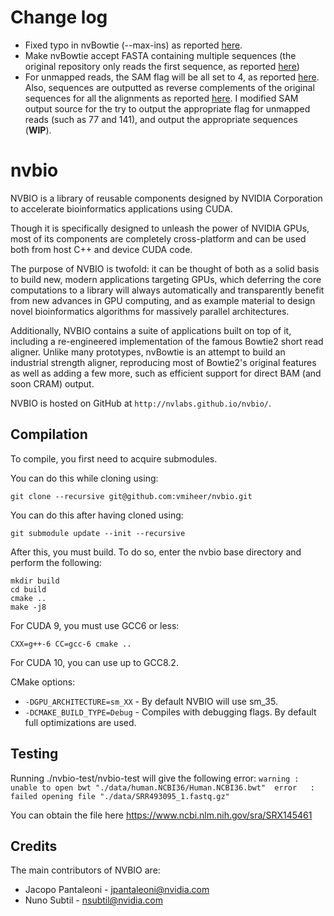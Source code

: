 

Change log
==========

 * Fixed typo in nvBowtie (--max-ins) as reported [here](https://github.com/NVlabs/nvbio/pull/36).
 * Make nvBowtie accept FASTA containing multiple sequences (the original repository only reads the first sequence, as reported [here](https://github.com/NVlabs/nvbio/issues/44))
 * For unmapped reads, the SAM flag will be all set to 4, as reported [here](https://groups.google.com/g/nvbio-users/c/is28EEvm2QE). Also, sequences are outputted as reverse complements of the original sequences for all the alignments as reported [here](https://github.com/NVlabs/nvbio/issues/47). I modified SAM output source for the try to output the appropriate flag for unmapped reads (such as 77 and 141), and output the appropriate sequences (**WIP**).

nvbio
=====

NVBIO is a library of reusable components designed by NVIDIA Corporation to
accelerate bioinformatics applications using CUDA.

Though it is specifically designed to unleash the power of NVIDIA GPUs, most of
its components are completely cross-platform and can be used both from host C++
and device CUDA code.

The purpose of NVBIO is twofold: it can be thought of both as a solid basis to
build new, modern applications targeting GPUs, which deferring the core
computations to a library will always automatically and transparently benefit
from new advances in GPU computing, and as example material to design novel
bioinformatics algorithms for massively parallel architectures.

Additionally, NVBIO contains a suite of applications built on top of it,
including a re-engineered implementation of the famous Bowtie2 short read
aligner. Unlike many prototypes, nvBowtie is an attempt to build an industrial
strength aligner, reproducing most of Bowtie2's original features as well as
adding a few more, such as efficient support for direct BAM (and soon CRAM)
output.

NVBIO is hosted on GitHub at `http://nvlabs.github.io/nvbio/`.



Compilation
-----------

To compile, you first need to acquire submodules.

You can do this while cloning using:

    git clone --recursive git@github.com:vmiheer/nvbio.git

You can do this after having cloned using:

    git submodule update --init --recursive

After this, you must build. To do so, enter the nvbio base directory and perform the following:

    mkdir build
    cd build
    cmake ..
    make -j8

For CUDA 9, you must use GCC6 or less:

    CXX=g++-6 CC=gcc-6 cmake ..

For CUDA 10, you can use up to GCC8.2.

CMake options:

 * `-DGPU_ARCHITECTURE=sm_XX` - By default NVBIO will use sm_35.
 * `-DCMAKE_BUILD_TYPE=Debug` - Compiles with debugging flags. By default full optimizations are used.


Testing
-------
Running ./nvbio-test/nvbio-test will give the following error: 
 ` warning : unable to open bwt "./data/human.NCBI36/Human.NCBI36.bwt" 
   error   :     failed opening file "./data/SRR493095_1.fastq.gz" `

You can obtain the file here https://www.ncbi.nlm.nih.gov/sra/SRX145461

Credits
-------

The main contributors of NVBIO are:

 * Jacopo Pantaleoni  -  jpantaleoni@nvidia.com
 * Nuno Subtil        -  nsubtil@nvidia.com
